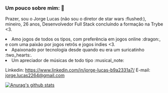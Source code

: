 ### Um pouco sobre mim: 👋

<p>Prazer, sou o Jorge Lucas (não sou o diretor de star wars :flushed:), mineiro, 26 anos, Desenvolvedor Full Stack concluíndo a formação na Trybe <3.</p>
<li>Amo jogos de todos os tipos, com preferência em jogos online :dragon:, e com uma paixão por jogos retrôs e jogos indies <3.</li>
<li>Apaixonado por tecnologia desde quando eu era um suricatinho :two_hearts:.</li>
<li>Um apreciador de músicas de todo tipo :musical_note: </li>

Linkedin: https://www.linkedin.com/in/jorge-lucas-b9a2331a7/
E-mail: jorge.lucas2264@gmail.com

[![Anurag's github stats](https://github-readme-stats.vercel.app/api?username=JorgeLky&show_icons=true&theme=radical)](https://github.com/anuraghazra/github-readme-stats)
